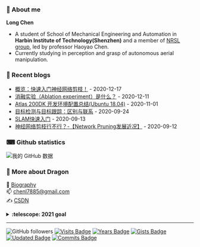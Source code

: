 <!--
<img align="right" src="https://github-readme-stats.vercel.app/api?username=MrChannon&show_icons=true&theme=gruvbox">
-->
<!--
emoji网站
http://emojihomepage.com/
-->

### 👋 About me
**Long Chen**

- A student of School of Mechanical Engineering and Automation in **Harbin Institute of Technology(Shenzhen)** and a member of [NRSL group](http://nrs-lab.com), led by professor Haoyao Chen.
- Currently studying in perception and grasp of autonomous aerial manipulation.

### 📝 Recent blogs
<!-- blog starts -->

* <a href='https://blog.csdn.net/Cai_deLong/article/details/111148033?spm=1001.2014.3001.5502' target='_blank'>概览：快速入门神经网络剪枝！</a> - 2020-12-17
* <a href='https://blog.csdn.net/Cai_deLong/article/details/110903263?spm=1001.2014.3001.5502' target='_blank'>消融实验（Ablation experiment）是什么？</a> - 2020-12-11
* <a href='https://blog.csdn.net/Cai_deLong/article/details/109427726?spm=1001.2014.3001.5502' target='_blank'>Atlas 200DK 开发环境配置总结(Ubuntu 18.04)</a> - 2020-11-01
* <a href='https://blog.csdn.net/Cai_deLong/article/details/108774996?spm=1001.2014.3001.5502' target='_blank'>目标检测与目标跟踪：区别与联系</a> - 2020-09-24
* <a href='https://blog.csdn.net/Cai_deLong/article/details/108465850?spm=1001.2014.3001.5502' target='_blank'>SLAM快速入门</a> - 2020-09-13
* <a href='https://blog.csdn.net/Cai_deLong?spm=1000.2115.3001.5343&type=blog' target='_blank'>[神经网络剪枝行不行？-【Network Pruning发展近况】](https://blog.csdn.net/Cai_deLong/article/details/108555999)</a> - 2020-09-12
<!-- blog ends -->

### ⌨ Github statistics
![我的 GitHub 数据](https://github-readme-stats.vercel.app/api?username=MrChannon&show_icons=true)

### 🐉 More about Dragon
👨 [Biography](https://MrChannon.github.io/)
<br/> 📫  chenl7885@gmail.com
<br/> ✍  [CSDN](https://blog.csdn.net/Cai_deLong?spm=1001.2101.3001.5343)   <!--Dragon_Chen1997-->
  
<details>
  <summary><b>:telescope: 2021 goal</b></summary>
  🏃 I want to be a better me this year.<br> 👨‍🎓 I'm currently working on my master's degree.
</details>

---
![GitHub followers](https://img.shields.io/github/followers/MrChannon?color=brightgreen&style=plastic)
[![Visits Badge](https://badges.pufler.dev/visits/MrChannon/git-badges)](https://badges.pufler.dev)
[![Years Badge](https://badges.pufler.dev/years/MrChannon)](https://badges.pufler.dev)
[![Gists Badge](https://badges.pufler.dev/gists/MrChannon)](https://badges.pufler.dev)
[![Updated Badge](https://badges.pufler.dev/updated/MrChannon/shardingsphere)](https://badges.pufler.dev)
[![Commits Badge](https://badges.pufler.dev/commits/monthly/MrChannon)](https://badges.pufler.dev)
